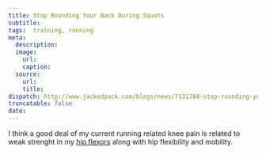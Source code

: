 ```yaml
---
title: Stop Rounding Your Back During Squats
subtitle:
tags:  training, running
meta:
  description:
  image:
    url:
    caption:
  source:
    url:
    title:
dispatch: http://www.jackedpack.com/blogs/news/7131784-stop-rounding-your-back-during-squats
truncatable: false
date:
---
```


I think a good deal of my current running related knee pain is related to weak strenght in my [hip flexors][hipFlexors] along with hip flexibility and mobility.

[hipFlexors]: http://en.wikipedia.org/wiki/Hip_flexors
